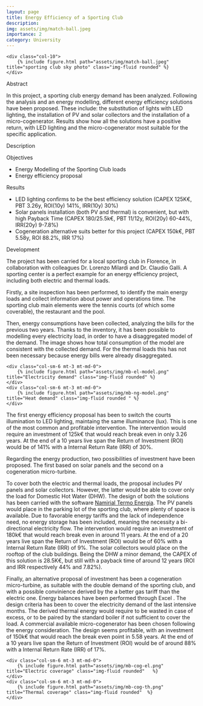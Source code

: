```yaml
---
layout: page
title: Energy Efficiency of a Sporting Club
description: 
img: assets/img/match-ball.jpeg
importance: 2
category: University
---
```

<div class="row justify-content-sm-center">

    <div class="col-10">
        {% include figure.html path="assets/img/match-ball.jpeg" title="sporting club sky photo" class="img-fluid rounded" %}
    </div>
</div>

<p2> Abstract </p2>

<p>
In this project, a sporting club energy demand has been analyzed. Following the analysis and an energy modelling, different energy efficiency solutions have been proposed. 
These include: the substitution of lights with LED lighting, the installation of PV and solar collectors and the installation of a micro-cogenerator.
Results show how all the solutions have a positive return, with LED lighting and the micro-cogenerator most suitable for the specific application.

</p>


<p2 > Description </p2>
<p>
<p3> Objectives </p3>
<ul>
<li> Energy Modelling of the Sporting Club loads </li> 
<li> Energy efficiency proposal </li>
</ul>
<p3> Results </p3>
<ul>
<li> LED lighting confirms to be the best efficiency solution (CAPEX 125K€, PBT 3.26y, ROI(10y) 141%, IRR(10y) 30%)  </li> 
<li> Solar panels installation (both PV and thermal) is convenient, but with high Payback Time (CAPEX 180/25.5k€, PBT 11/12y, ROI(20y) 60-44%, IRR(20y) 9-7.8%) </li>
<li> Cogeneration alternative suits better for this project (CAPEX 150k€, PBT 5.58y, ROI 88.2%, IRR 17%)  </li>
</ul>


<p3> Development </p3>

<p> The project has been carried for a local sporting club in Florence, in collaboration with colleagues Dr. Lorenzo Milardi and Dr. Claudio Galli. 
A sporting center is a perfect example for an energy efficiency project, including both electric and thermal loads. </p>

<p> Firstly, a site inspection has been performed, to identify the main energy loads and collect information about power and operations time. 
The sporting club main elements were the tennis courts (of which some coverable), the restaurant and the pool. </p>

<p> Then, energy consumptions have been collected, analyzing the bills for the previous two years.
Thanks to the inventory, it has been possible to modelling every electricity load, in order to have a disaggregated model of the demand. 
The image shows how total consumption of the model are consistent with the collected demand.
For the thermal loads this has not been necessary because energy bills were already disaggregated.</p>

<div class="row justify-content-sm-center">

    <div class="col-sm-6 mt-3 mt-md-0">
        {% include figure.html path="assets/img/mb-el-model.png" title="Electricity demand" class="img-fluid rounded" %}
    </div>
    <div class="col-sm-6 mt-3 mt-md-0">
        {% include figure.html path="assets/img/mb-ng-model.png" title="Heat demand" class="img-fluid rounded " %}
    </div>
</div>

<p> The first energy efficiency proposal has been to switch the courts illumination to LED lighting, maintaing the same illuminance (lux). This is one of the most common and profitable intervention. 
 The intervention would require an investment of 125k€ that would reach break even in only 3.26 years. 
 At the end of a 10 years live span the Return of Investment (ROI) would be of 141% with a Internal Return Rate (IRR) of 30%. </p>
 
<p> Regarding the energy production, two possibilities of investment have been proposed. The first based on solar panels and the second on a cogeneration micro-turbine.

<p> To cover both the electric and thermal loads, the proposal includes PV panels and solar collectors. However, the latter would be able to cover only the load for Domestic Hot Water (DHW).
The design of both the solutions has been carried with the software <a href="https://www.edilizianamirial.it/fotovoltaico/" target="_blank">Namirial Termo Energia</a>.
The PV panels would place in the parking lot of the sporting club, where plenty of space is available. 
Due to favorable energy tariffs and the lack of independence need, no energy storage has been included, meaning the necessity a bi-directional electricity flow.
The intervention would require an investment of 180k€ that would reach break even in around 11 years.
At the end of a 20 years live span the Return of Investment (ROI) would be of 60% with a Internal Return Rate (IRR) of 9%. 
The solar collectors would place on the rooftop of the club buildings. Being the DHW a minor demand, the CAPEX of this solution is 28.5K€, but still with a payback time of around 12 years (ROI and IRR respectively 44% and 7.82%). </p>


<p> Finally, an alternative proposal of investment has been a cogeneration micro-turbine, as suitable with the double demand of the sporting club, and with a possible convinience derived by the a better gas tariff than the electric one.
Energy balances have been performed through <span class="strong2"> Excel </span>.
The design criteria has been to cover the electricity demand of the last intensive months. The derived thermal energy would require to be wasted in case of excess, or to be paired by the standard boiler if not sufficient to cover the load. 
A commercial available micro-cogenerator has been chosen following the energy consideration. 
The design seems profitable, with an investment of 150k€ that would reach the break even point in 5.58 years.
At the end of a 10 years live span the Return of Investment (ROI) would be of around 88% with a Internal Return Rate (IRR) of 17%.</p>

<div class="row justify-content-sm-center">

    <div class="col-sm-6 mt-3 mt-md-0">
        {% include figure.html path="assets/img/mb-cog-el.png" title="Electric coverage" class="img-fluid rounded"   %}
    </div>
    <div class="col-sm-6 mt-3 mt-md-0">
        {% include figure.html path="assets/img/mb-cog-th.png" title="Thermal coverage" class="img-fluid rounded"  %}
    </div>
</div>

